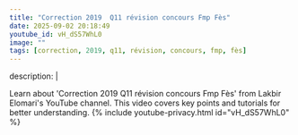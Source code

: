 ```yaml
---
title: "Correction 2019  Q11 révision concours Fmp Fès"
date: 2025-09-02 20:18:49 
youtube_id: vH_dS57WhL0
image: ""
tags: [correction, 2019, q11, révision, concours, fmp, fès]
---
```

description: |
  
  Learn about 'Correction 2019  Q11 révision concours Fmp Fès' from Lakbir Elomari's YouTube channel. This video covers key points and tutorials for better understanding.
{% include youtube-privacy.html id="vH_dS57WhL0" %}
